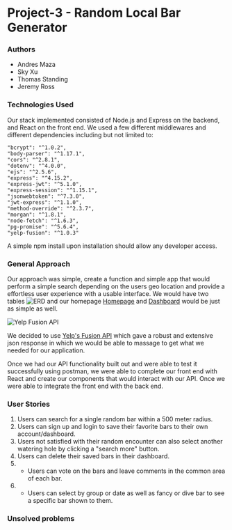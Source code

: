 # Project-3 - Random Local Bar Generator 

### Authors
- Andres Maza
- Sky Xu
- Thomas Standing
- Jeremy Ross

### Technologies Used

Our stack implemented consisted of Node.js and Express on the backend, and React on the front end.
We used a few different middlewares and different dependencies including but not limited to:

    "bcrypt": "^1.0.2",
    "body-parser": "^1.17.1",
    "cors": "^2.8.1",
    "dotenv": "^4.0.0",
    "ejs": "^2.5.6",
    "express": "^4.15.2",
    "express-jwt": "^5.1.0",
    "express-session": "^1.15.1",
    "jsonwebtoken": "^7.3.0",
    "jwt-express": "^1.1.0",
    "method-override": "^2.3.7",
    "morgan": "^1.8.1",
    "node-fetch": "^1.6.3",
    "pg-promise": "^5.6.4",
    "yelp-fusion": "^1.0.3" 
    

A simple npm install upon installation should allow any developer access.     

### General Approach

Our approach was simple, create a function and simple app that would perform a simple search depending on the users geo location and provide a effortless user experience with a usable interface. We would have two tables ![ERD](http://i.imgur.com/2psdTxd.png) and our homepage [Homepage](http://imgur.com/ZGuWjD2) and [Dashboard](http://imgur.com/2JvNoCC)
 would be just as simple as well. 
 
![Yelp Fusion API](http://cdn.ttgtmedia.com/ITKE/uploads/blogs.dir/317/files/2016/09/1yelpoewifiuwgf.jpg)

We decided to use [Yelp's Fusion API](https://www.yelp.com/developers/documentation/v3/business_search) which gave a robust and extensive json response in which we would be able to massage to get what we needed for our application. 

Once we had our API functionality built out and were able to test it successfully using postman, we were able to complete our front end with React and create our components that would interact with our API. Once we were able to integrate the front end with the back end. 

### User Stories

1. Users can search for a single random bar within a 500 meter radius.
2. Users can sign up and login to save their favorite bars to their own account/dashboard. 
3. Users not satisfied with their random encounter can also select another watering hole by clicking a "search more" button.
4. Users can delete their saved bars in their dashboard.
5. * Users can vote on the bars and leave comments in the common area of each bar.
6. * Users can select by group or date as well as fancy or dive bar to see a specific bar shown to them.

### Unsolved problems 

